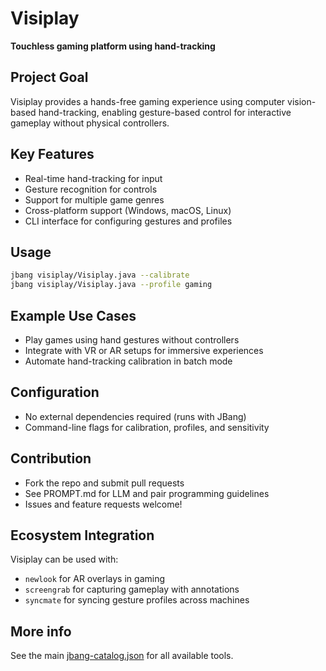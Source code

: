 # Visiplay

**Touchless gaming platform using hand-tracking**

## Project Goal

Visiplay provides a hands-free gaming experience using computer vision-based hand-tracking, enabling gesture-based control for interactive gameplay without physical controllers.

## Key Features

- Real-time hand-tracking for input
- Gesture recognition for controls
- Support for multiple game genres
- Cross-platform support (Windows, macOS, Linux)
- CLI interface for configuring gestures and profiles

## Usage

```sh
jbang visiplay/Visiplay.java --calibrate
jbang visiplay/Visiplay.java --profile gaming
```

## Example Use Cases

- Play games using hand gestures without controllers
- Integrate with VR or AR setups for immersive experiences
- Automate hand-tracking calibration in batch mode

## Configuration

- No external dependencies required (runs with JBang)
- Command-line flags for calibration, profiles, and sensitivity

## Contribution

- Fork the repo and submit pull requests
- See PROMPT.md for LLM and pair programming guidelines
- Issues and feature requests welcome!

## Ecosystem Integration

Visiplay can be used with:
- `newlook` for AR overlays in gaming
- `screengrab` for capturing gameplay with annotations
- `syncmate` for syncing gesture profiles across machines

## More info
See the main [jbang-catalog.json](../jbang-catalog.json) for all available tools. 